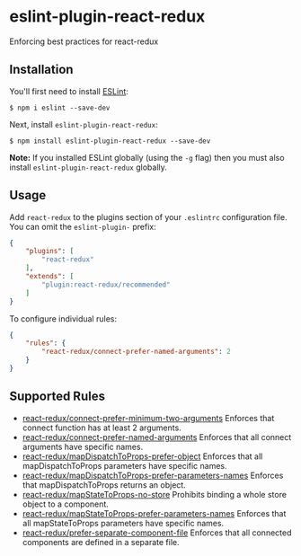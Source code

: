 # eslint-plugin-react-redux

Enforcing best practices for react-redux

## Installation

You'll first need to install [ESLint](http://eslint.org):

```
$ npm i eslint --save-dev
```

Next, install `eslint-plugin-react-redux`:

```
$ npm install eslint-plugin-react-redux --save-dev
```

**Note:** If you installed ESLint globally (using the `-g` flag) then you must also install `eslint-plugin-react-redux` globally.

## Usage

Add `react-redux` to the plugins section of your `.eslintrc` configuration file. You can omit the `eslint-plugin-` prefix:

```json
{
    "plugins": [
        "react-redux"
    ],
    "extends": [
        "plugin:react-redux/recommended"
    ]
}
```


To configure individual rules:

```json
{
    "rules": {
        "react-redux/connect-prefer-named-arguments": 2
    }
}
```

## Supported Rules

* [react-redux/connect-prefer-minimum-two-arguments](docs/rules/connect-prefer-minimum-two-arguments.md) Enforces that connect function has at least 2 arguments.
* [react-redux/connect-prefer-named-arguments](docs/rules/connect-prefer-named-arguments.md) Enforces that all connect arguments have specific names.
* [react-redux/mapDispatchToProps-prefer-object](docs/rules/mapDispatchToProps-prefer-object.md) Enforces that all mapDispatchToProps parameters have specific names.
* [react-redux/mapDispatchToProps-prefer-parameters-names](docs/rules/mapDispatchToProps-prefer-parameters-names.md)  Enforces that mapDispatchToProps returns an object.
* [react-redux/mapStateToProps-no-store](docs/rules/mapStateToProps-no-store.md) Prohibits binding a whole store object to a component.
* [react-redux/mapStateToProps-prefer-parameters-names](docs/rules/mapStateToProps-prefer-parameters-names.md) Enforces that all mapStateToProps parameters have specific names.
* [react-redux/prefer-separate-component-file](docs/rules/prefer-separate-component-file.md) Enforces that all connected components are defined in a separate file.
